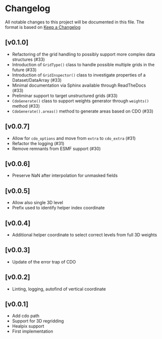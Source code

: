 # Changelog

All notable changes to this project will be documented in this file.
The format is based on [Keep a Changelog](https://keepachangelog.com/en/1.0.0/)

## [v0.1.0]

- Refactoring of the grid handling to possibly support more complex data structures (#33)
- Introduction of `GridType()` class to handle possible multiple grids in the future (#33)
- Introduction of `GridInspector()` class to investigate properties of a Dataset/DataArray (#33)
- Minimal documentation via Sphinx available through ReadTheDocs (#33)
- Preliminar support to target unstructured grids (#33)
- `CdoGenerate()` class to support weights generator through `weights()` method (#33)
- `CdoGenerate().areas()` method to generate areas based on CDO (#33)

## [v0.0.7]

- Allow for `cdo_options` and move from `extra` to `cdo_extra` (#31)
- Refactor the logging (#31)
- Remove remnants from ESMF support (#30)

## [v0.0.6]

- Preserve NaN after interpolation for unmasked fields

## [v0.0.5]

- Allow also single 3D level
- Prefix used to identify helper index coordinate

## [v0.0.4]

- Additional helper coordinate to select correct levels from full 3D weights

## [v0.0.3]

- Update of the error trap of CDO

## [v0.0.2]

- Linting, logging, autofind of vertical coordinate

## [v0.0.1]

- Add cdo path
- Support for 3D regridding
- Healpix support
- First implementation
